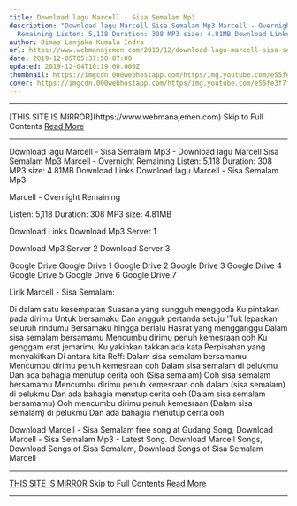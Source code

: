 ```yaml
---
title: Download lagu Marcell - Sisa Semalam Mp3
description: "Download lagu Marcell Sisa Semalam Mp3 Marcell - Overnight
  Remaining Listen: 5,118 Duration: 308 MP3 size: 4.81MB Download Links"
author: Dimas Lanjaka Kumala Indra
url: https://www.webmanajemen.com/2019/12/download-lagu-marcell-sisa-semalam-mp3.html
date: 2019-12-05T05:37:50+07:00
updated: 2019-12-04T10:19:00.000Z
thumbnail: https://imgcdn.000webhostapp.com/https/img.youtube.com/e55fe3f7f44f6f70ae4b413b565631da.jpeg
cover: https://imgcdn.000webhostapp.com/https/img.youtube.com/e55fe3f7f44f6f70ae4b413b565631da.jpeg
---
```


<hr/> [THIS SITE IS MIRROR](https://www.webmanajemen.com) Skip to Full Contents <a href="https://www.webmanajemen.com/2019/12/download-lagu-marcell-sisa-semalam-mp3.html" rel="follow" class="button" id="read-more">Read More</a> <hr/> Download lagu Marcell - Sisa Semalam Mp3 - Download lagu Marcell Sisa Semalam Mp3 Marcell - Overnight Remaining Listen: 5,118 Duration: 308 MP3 size: 4.81MB Download Links Download lagu Marcell - Sisa Semalam Mp3

  Marcell - Overnight Remaining 

  Listen: 5,118 
  Duration: 308 
  MP3 size: 4.81MB 

  Download Links 
  Download Mp3 Server 1 

  Download Mp3 Server 2 
  Download Server 3 


  Google Drive   Google Drive 1 
  Google Drive 2 
  Google Drive 3 
  Google Drive 4 
  Google Drive 5 
  Google Drive 6 
  Google Drive 7 


                             
Lirik Marcell - Sisa Semalam:
                             
 Di dalam satu kesempatan 
 Suasana yang sungguh menggoda 
 Ku pintakan pada dirimu 
 Untuk bersamaku 
 Dan angguk pertanda setuju 
 'Tuk lepaskan seluruh rindumu 
 Bersamaku hingga berlalu 
 Hasrat yang mengganggu 
 Dalam sisa semalam bersamamu 
 Mencumbu dirimu penuh kemesraan ooh 
 Ku genggam erat jemarimu 
 Ku yakinkan takkan ada kata 
 Perpisahan yang menyakitkan 
 Di antara kita 
 Reff: 
 Dalam sisa semalam bersamamu 
 Mencumbu dirimu penuh kemesraan ooh 
 Dalam sisa semalam di pelukmu 
 Dan ada bahagia menutup cerita ooh 
 (Sisa semalam) 
 Ooh sisa semalam bersamamu 
 Mencumbu dirimu penuh kemesraan ooh 
 dalam (sisa semalam) di pelukmu 
 Dan ada bahagia menutup cerita ooh 
 (Dalam sisa semalam bersamamu) 
 Ooh mencumbu dirimu penuh kemesraan 
 (Dalam sisa semalam) di pelukmu 
 Dan ada bahagia menutup cerita ooh 
                         
  Download Marcell - Sisa Semalam free song at Gudang Song, Download Marcell - Sisa Semalam Mp3 - Latest Song.  Download Marcell Songs, Download Songs of Sisa Semalam, Download Songs of Sisa Semalam Marcell <hr/> [THIS SITE IS MIRROR](https://www.webmanajemen.com) Skip to Full Contents <a href="https://www.webmanajemen.com/2019/12/download-lagu-marcell-sisa-semalam-mp3.html" rel="follow" class="button" id="read-more">Read More</a> <hr/>
